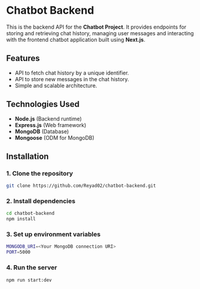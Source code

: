 # Chatbot Backend

This is the backend API for the **Chatbot Project**. It provides endpoints for storing and retrieving chat history, managing user messages and interacting with the frontend chatbot application built using **Next.js**.

## Features

- API to fetch chat history by a unique identifier.
- API to store new messages in the chat history.
- Simple and scalable architecture.

## Technologies Used

- **Node.js** (Backend runtime)
- **Express.js** (Web framework)
- **MongoDB** (Database)
- **Mongoose** (ODM for MongoDB)

## Installation

### 1. Clone the repository

```bash
git clone https://github.com/Reyad02/chatbot-backend.git
```

### 2. Install dependencies

```bash
cd chatbot-backend
npm install
```

### 3. Set up environment variables

```bash
MONGODB_URI=<Your MongoDB connection URI>
PORT=5000
```

### 4. Run the server

```bash
npm run start:dev
```
